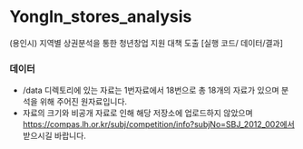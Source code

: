# YongIn_stores_analysis
(용인시) 지역별 상권분석을 통한 청년창업 지원 대책 도출 [실행 코드/ 데이터/결과]


### 데이터
- /data 디렉토리에 있는 자료는 1번자료에서 18번으로 총 18개의 자료가 있으며 분석을 위해 주어진 원자료입니다.
- 자료의 크기와 비공개 자료로 인해 해당 저장소에 업로드하지 않았으며 https://compas.lh.or.kr/subj/competition/info?subjNo=SBJ_2012_002에서 받으시길 바랍니다.
